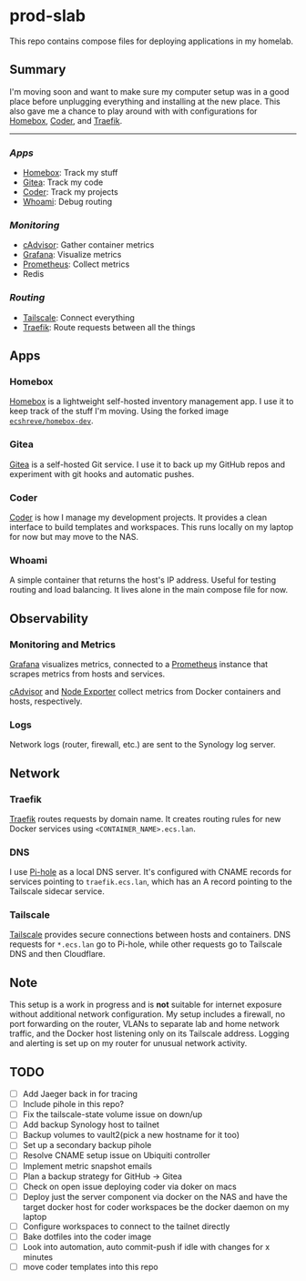 # prod-slab

This repo contains compose files for deploying applications in my homelab.

## Summary

I'm moving soon and want to make sure my computer setup was in a good place before unplugging everything and installing at the new place. This also gave me a chance to play around with with configurations for [Homebox](#homebox), [Coder](#coder), and [Traefik](#traefik).

---

### _Apps_
- [Homebox](#homebox): Track my stuff
- [Gitea](#gitea): Track my code
- [Coder](#coder): Track my projects
- [Whoami](#whoami): Debug routing
  
### _Monitoring_
- [cAdvisor](#monitoring-and-metrics): Gather container metrics
- [Grafana](#monitoring-and-metrics): Visualize metrics
- [Prometheus](#monitoring-and-metrics): Collect metrics
- Redis

### _Routing_
- [Tailscale](#tailscale): Connect everything
- [Traefik](#traefik): Route requests between all the things

## Apps

### Homebox

[Homebox](https://github.com/sysadminsmedia/homebox) is a lightweight self-hosted inventory management app. I use it to keep track of the stuff I'm moving. Using the forked image [`ecshreve/homebox-dev`](https://github.com/ecshreve/homebox-dev).

### Gitea

[Gitea](https://gitea.io/en-us/) is a self-hosted Git service. I use it to back up my GitHub repos and experiment with git hooks and automatic pushes.

### Coder

[Coder](https://coder.com/) is how I manage my development projects. It provides a clean interface to build templates and workspaces. This runs locally on my laptop for now but may move to the NAS.

### Whoami

A simple container that returns the host's IP address. Useful for testing routing and load balancing. It lives alone in the main compose file for now.

## Observability

### Monitoring and Metrics

[Grafana](https://grafana.com/) visualizes metrics, connected to a [Prometheus](https://prometheus.io/) instance that scrapes metrics from hosts and services.

[cAdvisor](https://github.com/google/cadvisor) and [Node Exporter](https://github.com/prometheus/node_exporter) collect metrics from Docker containers and hosts, respectively.

### Logs

Network logs (router, firewall, etc.) are sent to the Synology log server.

## Network

### Traefik

[Traefik](https://doc.traefik.io/traefik/routing/providers/docker/) routes requests by domain name. It creates routing rules for new Docker services using `<CONTAINER_NAME>.ecs.lan`.

### DNS

I use [Pi-hole](https://pi-hole.net/) as a local DNS server. It's configured with CNAME records for services pointing to `traefik.ecs.lan`, which has an A record pointing to the Tailscale sidecar service.

### Tailscale

[Tailscale](https://tailscale.com/use-cases/homelab) provides secure connections between hosts and containers. DNS requests for `*.ecs.lan` go to Pi-hole, while other requests go to Tailscale DNS and then Cloudflare.

## Note

This setup is a work in progress and is **not** suitable for internet exposure without additional network configuration. My setup includes a firewall, no port forwarding on the router, VLANs to separate lab and home network traffic, and the Docker host listening only on its Tailscale address. Logging and alerting is set up on my router for unusual network activity.

## TODO

- [ ] Add Jaeger back in for tracing
- [ ] Include pihole in this repo?
- [ ] Fix the tailscale-state volume issue on down/up
- [ ] Add backup Synology host to tailnet
- [ ] Backup volumes to vault2(pick a new hostname for it too)
- [ ] Set up a secondary backup pihole
- [ ] Resolve CNAME setup issue on Ubiquiti controller
- [ ] Implement metric snapshot emails
- [ ] Plan a backup strategy for GitHub -> Gitea
- [ ] Check on open issue deploying coder via doker on macs
- [ ] Deploy just the server component via docker on the NAS and have the target docker host for coder workspaces be the docker daemon on my laptop
- [ ] Configure workspaces to connect to the tailnet directly
- [ ] Bake dotfiles into the coder image
- [ ] Look into automation, auto commit-push if idle with changes for x minutes
- [ ] move coder templates into this repo
